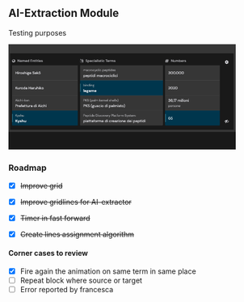 ## AI-Extraction Module
Testing purposes

<img src="assets/img/readme_02.png" width="450"/>

### Roadmap

- [x] ~~Improve grid~~
- [x] ~~Improve gridlines for AI-extractor~~
- [x] ~~Timer in fast forward~~
- [x] ~~Create lines assignment algorithm~~


#### Corner cases to review
- [x]  Fire again the animation on same term in same place
- [ ]  Repeat block where source or target
- [ ]  Error reported by francesca
